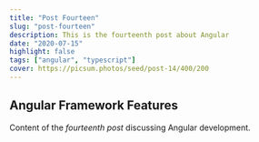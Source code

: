```yaml
---
title: "Post Fourteen"
slug: "post-fourteen"
description: This is the fourteenth post about Angular
date: "2020-07-15"
highlight: false
tags: ["angular", "typescript"]
cover: https://picsum.photos/seed/post-14/400/200
---
```


## Angular Framework Features

Content of the _fourteenth post_ discussing Angular development.

<!-- Generated by Copilot -->
